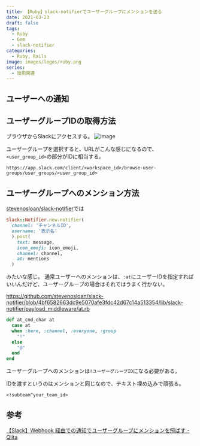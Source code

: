 ```yaml
---
title: 【Ruby】slack-notifierでユーザーグループにメンションを送る
date: 2021-03-23
draft: false
tags:
  - Ruby
  - Gem
  - slack-notifier
categories:
  - Ruby, Rails
image: images/logos/ruby.png
series:
  - 技術関連
---
```


## ユーザーへの通知

## ユーザーグループIDの取得方法

ブラウザからSlackにアクセスする。
![image](https://user-images.githubusercontent.com/44717752/112422627-84e11b80-8d74-11eb-9fc0-90b2d94148bd.png)

ユーザーグループを選択すると、URLがこんな感じになるので、`<user_group_id>`の部分がIDに相当する。

```
https://app.slack.com/client/<workspace_id>/browse-user-groups/user_groups/<user_group_id>
```

## ユーザーグループへのメンション方法

[stevenosloan/slack\-notifier](https://github.com/stevenosloan/slack-notifier)では

```rb
Slack::Notifier.new.notifier(
  channel: 'チャンネルID',
  username: '表示名'
  ).post(
    text: message,
    icon_emoji: icon_emoji,
    channel: channel,
    at: mentions
  )
```

みたいな感じ。
通常ユーザーへのメンションは、`:at`にユーザーIDを指定すればいいんだけど、ユーザーグループの場合はそれではうまく行かない。

https://github.com/stevenosloan/slack-notifier/blob/4bf6582663dc9e5070afe3fdc42d67c14a513354/lib/slack-notifier/payload_middleware/at.rb

```rb:/lib/slack-notifier/payload_middleware/at.rb
def at_cmd_char at
  case at
  when :here, :channel, :everyone, :group
    "!"
  else
    "@"
  end
end
```

ユーザーグループへのメンションは`!ユーザーグループID`になる必要がある。

IDを渡すというのはメンションと同じなので、テキスト埋め込みで頑張る。

`<!subteam^your_team_id>`

## 参考

[【Slack】Webhook 経由での通知でユーザーグループにメンションを飛ばす \- Qiita](https://qiita.com/tamorieeeen/items/de6c34760e2d8550f123)
